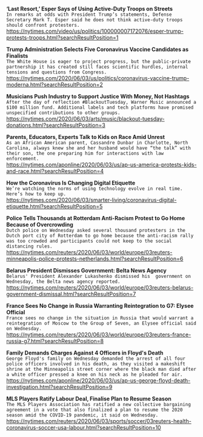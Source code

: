 **‘Last Resort,’ Esper Says of Using Active-Duty Troops on Streets**\
`In remarks at odds with President Trump’s statements, Defense Secretary Mark T. Esper said he does not think active-duty troops should confront protesters.`\
https://nytimes.com/video/us/politics/100000007172076/esper-trump-protests-troops.html?searchResultPosition=1

**Trump Administration Selects Five Coronavirus Vaccine Candidates as Finalists**\
`The White House is eager to project progress, but the public-private partnership it has created still faces scientific hurdles, internal tensions and questions from Congress.`\
https://nytimes.com/2020/06/03/us/politics/coronavirus-vaccine-trump-moderna.html?searchResultPosition=2

**Musicians Push Industry to Support Justice With Money, Not Hashtags**\
`After the day of reflection #BlackoutTuesday, Warner Music announced a $100 million fund. Additional labels and tech platforms have promised unspecified contributions to other groups.`\
https://nytimes.com/2020/06/03/arts/music/blackout-tuesday-donations.html?searchResultPosition=3

**Parents, Educators, Experts Talk to Kids on Race Amid Unrest**\
`As an African American parent, Cassandre Dunbar in Charlotte, North Carolina, always knew she and her husband would have “the talk” with their son, the one preparing him for interactions with law enforcement. `\
https://nytimes.com/aponline/2020/06/03/us/ap-us-america-protests-kids-and-race.html?searchResultPosition=4

**How the Coronavirus Is Changing Digital Etiquette**\
`We’re watching the norms of using technology evolve in real time. Here’s how to keep up.`\
https://nytimes.com/2020/06/03/smarter-living/coronavirus-digital-etiquette.html?searchResultPosition=5

**Police Tells Thousands at Rotterdam Anti-Racism Protest to Go Home Because of Overcrowding**\
`Dutch police on Wednesday asked several thousand protesters in the Dutch port city of Rotterdam to go home because the anti-racism rally was too crowded and participants could not keep to the social distancing rules. `\
https://nytimes.com/reuters/2020/06/03/world/europe/03reuters-minneapolis-police-protests-netherlands.html?searchResultPosition=6

**Belarus President Dismisses Government: Belta News Agency**\
`Belarus' President Alexander Lukashenko dismissed his  government on Wednesday, the Belta news agency reported.`\
https://nytimes.com/reuters/2020/06/03/world/europe/03reuters-belarus-government-dismissal.html?searchResultPosition=7

**France Sees No Change in Russia Warranting Reintegration to G7: Elysee Official**\
`France sees no change in the situation in Russia that would warrant a reintegration of Moscow to the Group of Seven, an Elysee official said on Wednesday.`\
https://nytimes.com/reuters/2020/06/03/world/europe/03reuters-france-russia-g7.html?searchResultPosition=8

**Family Demands Charges Against 4 Officers in Floyd's Death**\
`George Floyd's family on Wednesday demanded the arrest of all four police officers involved in his death, as they visited a makeshift shrine at the Minneapolis street corner where the black man died after a white officer pressed a knee on his neck as he pleaded for air.`\
https://nytimes.com/aponline/2020/06/03/us/ap-us-george-floyd-death-investigation.html?searchResultPosition=9

**MLS Players Ratify Labour Deal, Finalise Plan to Resume Season**\
`The MLS Players Association has ratified a new collective bargaining agreement in a vote that also finalized a plan to resume the 2020 season amid the COVID-19 pandemic, it said on Wednesday.`\
https://nytimes.com/reuters/2020/06/03/sports/soccer/03reuters-health-coronavirus-soccer-usa-labour.html?searchResultPosition=10

